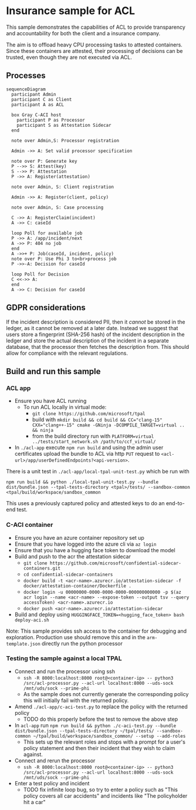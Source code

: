 # Insurance sample for ACL

This sample demonstrates the capabilities of ACL to provide transparency and accountability for both the client and a insurance company.

The aim is to offload heavy CPU processing tasks to attested containers.
Since these containers are attested, their processing of decisions can be trusted, even though they are not executed via ACL.

## Processes

```mermaid
sequenceDiagram
  participant Admin
  participant C as Client
  participant A as ACL

  box Gray C-ACI host
    participant P as Processor
    participant S as Attestation Sidecar
  end

  note over Admin,S: Processor registration 

  Admin ->> A: Set valid processor specification

  note over P: Generate key
  P -->> S: Attest(key)
  S -->> P: Attestation
  P ->> A: Register(attestation)

  note over Admin, S: Client registration

  Admin ->> A: Register(client, policy)

  note over Admin, S: Case processing

  C ->> A: RegisterClaim(incident)
  A ->> C: caseId

  loop Poll for available job
  P ->> A: /app/incident/next
  A ->> P: 404 no job
  end
  A ->>+ P: Job(caseId, incident, policy)
  note over P: Use Phi 3 to<br>process job
  P ->>-A: Decision for caseId
  
  loop Poll for Decision
  C <<->> A: 
  end
  A ->> C: Decision for caseId
```

## GDPR considerations
If the incident description is considered PII, then it _cannot_ be stored in the ledger, as it cannot be removed at a later date.
Instead we suggest that users store a fingerprint (SHA-256 hash) of the incident description in the ledger and store the actual description of the incident in a separate database, that the processor then fetches the description from.
This should allow for compliance with the relevant regulations.

## Build and run this sample

### ACL app

- Ensure you have ACL running
  - To run ACL locally in virtual mode:
    - `git clone https://github.com/microsoft/tpal`
    - build with `mkdir build && cd build && CC="clang-15" CXX="clang++-15" cmake -GNinja -DCOMPILE_TARGET=virtual .. && ninja`
    - from the build directory run with `PLATFORM=virtual ../tests/start_network.sh /path/to/ccf_virtual/`
- In `./acl-app` execute `npm run build` and using the admin user certificates upload the bundle to ACL via http `PUT` request to `<acl-url>/app/userDefinedEndpoints?<api-version>`.

There is a unit test in `./acl-app/local-tpal-unit-test.py` which be run with 
```
npm run build && python ./local-tpal-unit-test.py --bundle dist/bundle.json --tpal-tests-directory <tpal>/tests/ --sandbox-common <tpal/build/workspace/sandbox_common
```
This uses a previously captured policy and attested keys to do an end-to-end test.

### C-ACI container

- Ensure you have an azure container repository set up
- Ensure that you have logged into the azure cli via `az login`
- Ensure that you have a hugging face token to download the model
- Build and push to the acr the attestation sidecar
  - `git clone https://github.com/microsoft/confidential-sidecar-containers.git`
  - `cd confidential-sidecar-containers`
  - `docker build -t <acr-name>.azurecr.io/attestation-sidecar -f docker/attestation-container/Dockerfile .`
  - `docker login -u 00000000-0000-0000-0000-000000000000 -p $(az acr login --name <acr-name> --expose-token --output tsv --query accessToken) <acr-name>.azurecr.io`
  - `docker push <acr-name>.azurecr.io/attestation-sidecar`
- Build and deploy using `HUGGINGFACE_TOKEN=<hugging_face_token> bash deploy-aci.sh`

Note: This sample provides ssh access to the container for debugging and exploration.
Production use should remove this and in the `arm-template.json` directly run the python processor

### Testing the sample against a local TPAL 

- Connect and run the processor using ssh
  - `ssh -R 8000:localhost:8000 root@<container-ip> -- python3 /src/acl-processor.py --acl-url localhost:8000 --uds-sock /mnt/uds/sock --prime-phi`
  - As the sample does not currently generate the corresponding policy this will initially fail with the returned policy.
- Amend `./acl-app/c-aci-test.py` to replace the policy with the returned policy
  - TODO do this properly before the test to remove the above step
- In `acl-app` run `npm run build && python ./c-aci-test.py --bundle dist/bundle.json --tpal-tests-directory ~/tpal/tests/ --sandbox-common ~/tpal/build/workspace/sandbox_common/ --setup --add-roles`
  - This sets up the relevant roles and stops with a prompt for a user's policy statement and then their incident that they wish to claim against.
- Connect and rerun the processor
  - `ssh -R 8000:localhost:8000 root@<container-ip> -- python3 /src/acl-processor.py --acl-url localhost:8000 --uds-sock /mnt/uds/sock --prime-phi`
- Enter a test policy and incident
  - TODO fix infinite loop bug, so try to enter a policy such as "This policy covers all car accidents" and incidents like "The policyholder hit a car"
